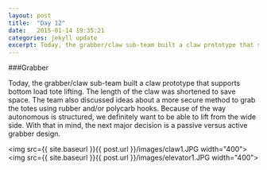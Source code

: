 ```yaml
---
layout: post
title:  "Day 12"
date:   2015-01-14 19:35:21
categories: jekyll update
excerpt: Today, the grabber/claw sub-team built a claw prototype that supports bottom load tote lifting. The length of the claw was shortened to save space. The team also discussed ideas about a more secure method to grab the totes using rubber and/or polycarb hooks.
---
```

###Grabber

Today, the grabber/claw sub-team built a claw prototype that supports bottom
load tote lifting. The length of the claw was shortened to save space. The team
also discussed ideas about a more secure method to grab the totes using rubber
and/or polycarb hooks. Because of the way autonomous is structured, we
definitely want to be able to lift from the wide side. With that in mind, the
next major decision is a passive versus active grabber design.

<img src={{ site.baseurl }}{{ post.url }}/images/claw1.JPG width="400">
<img src={{ site.baseurl }}{{ post.url }}/images/elevator1.JPG width="400">

